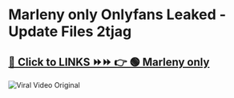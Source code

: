 
 # Marleny only Onlyfans Leaked - Update Files 2tjag

## <h2><a href="https://clipsfans.com/Marleny_only&ref=git">🔗 Click to LINKS ⏩⏩ 👉 🟢 Marleny only </a></h2>

<a href="https://clipsfans.com/Marleny_only&ref=git" rel="nofollow" data-target="animated-image.originalLink"><img src="https://i.ibb.co.com/xMMVF88/686577567.gif" alt="Viral Video Original" style="max-width: 100%; display: inline-block;" data-target="animated-image.originalImage"></a>

